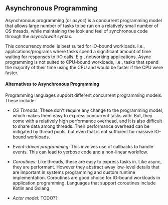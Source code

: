 ## Asynchronous Programming

Asynchronous programming (or _async_) is a concurrent programming model that allows large number of tasks to be run on a relatively small number of OS threads, while maintaining the look and feel of synchronous code through the _async/await_ syntax. 

This concurrency model is best suited for IO-bound workloads. I.e., applications/programs where tasks spend a significant amount of time waiting for responses to I/O calls. E.g., networking applications. Async programming is not suited to CPU-bound workloads, i.e., tasks that spend the majority of their time using the CPU and would be faster if the CPU were faster.

#### Alternatives to Asynchronous Programming

Programming languages support different concurrent programming models. These include:

- *OS Threads:* These don't require any change to the programming model, which makes them easy to express concurrent tasks with. But, they come with a relatively high performance overhead, and It is also difficult to share data among threads. Their performance overhead can be mitigated by thread pools, but even that is not sufficient for massive IO-bound workloads.

- *Event-driven programming:* This involves use of callbacks to handle events. This can lead to verbose code and a non-linear workflow.

- *Coroutines:* Like threads, these are easy to express tasks in. Like async, they are performant. However they abstract away low-level details that are important in systems programming and custom runtime implementation. Coroutines are good choice for IO-bound workloads in application programming. Languages that support coroutines include Kotlin and Golang.

- *Actor model:* TODO??

## 